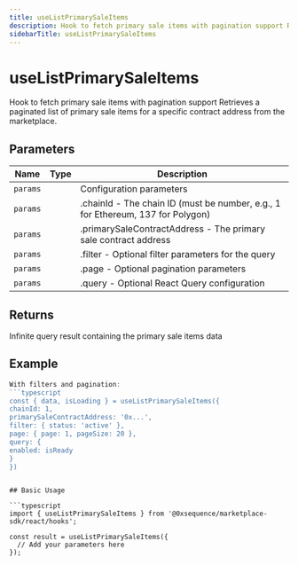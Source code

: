 ```yaml
---
title: useListPrimarySaleItems
description: Hook to fetch primary sale items with pagination support Retrieves a paginated list of primary sale items for a specific contract address from the marketplace.
sidebarTitle: useListPrimarySaleItems
---
```


# useListPrimarySaleItems

Hook to fetch primary sale items with pagination support Retrieves a paginated list of primary sale items for a specific contract address from the marketplace.

## Parameters

| Name | Type | Description |
|------|------|-------------|
| `params` |  | Configuration parameters |
| `params` |  | .chainId - The chain ID (must be number, e.g., 1 for Ethereum, 137 for Polygon) |
| `params` |  | .primarySaleContractAddress - The primary sale contract address |
| `params` |  | .filter - Optional filter parameters for the query |
| `params` |  | .page - Optional pagination parameters |
| `params` |  | .query - Optional React Query configuration |

## Returns

Infinite query result containing the primary sale items data

## Example

```typescript
With filters and pagination:
```typescript
const { data, isLoading } = useListPrimarySaleItems({
chainId: 1,
primarySaleContractAddress: '0x...',
filter: { status: 'active' },
page: { page: 1, pageSize: 20 },
query: {
enabled: isReady
}
})
```
```

## Basic Usage

```typescript
import { useListPrimarySaleItems } from '@0xsequence/marketplace-sdk/react/hooks';

const result = useListPrimarySaleItems({
  // Add your parameters here
});
```

